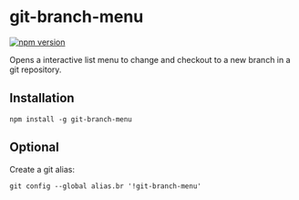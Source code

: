 # git-branch-menu
[![npm version](https://badge.fury.io/js/git-branch-menu.svg)](https://badge.fury.io/js/git-branch-menu)

Opens a interactive list menu to change and checkout to a new branch in a git repository.

## Installation

```npm install -g git-branch-menu```

## Optional

Create a git alias:

```git config --global alias.br '!git-branch-menu'```
